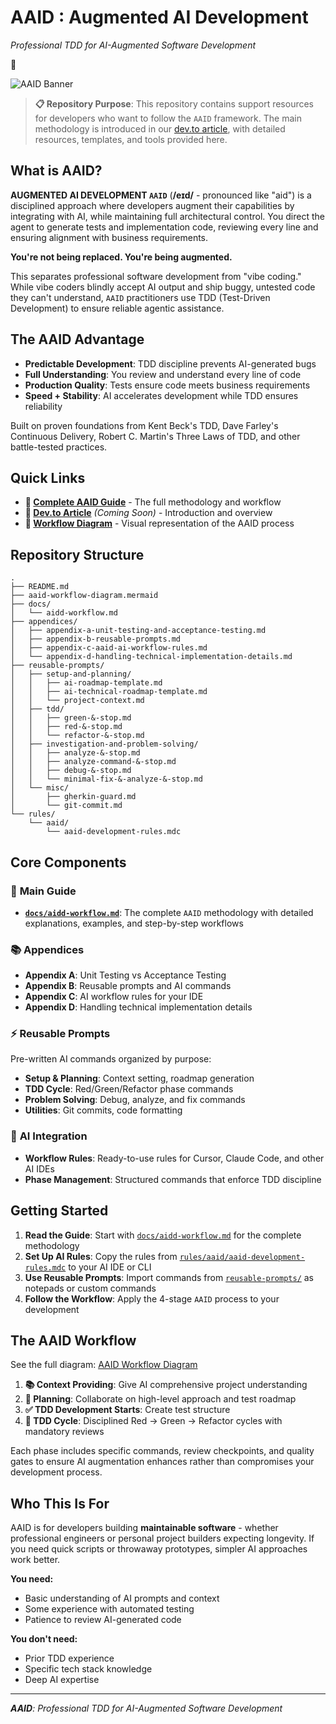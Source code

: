 # AAID : Augmented AI Development

_Professional TDD for AI-Augmented Software Development_

🔻

![AAID Banner](https://media2.dev.to/dynamic/image/width=1000,height=420,fit=cover,gravity=auto,format=auto/https%3A%2F%2Fdev-to-uploads.s3.amazonaws.com%2Fuploads%2Farticles%2Fqgjees84mjbbq1xh083w.jpg)

> **📋 Repository Purpose**: This repository contains support resources for developers who want to follow the `AAID` framework. The main methodology is introduced in our [dev.to article](https://dev.to/placeholder-link), with detailed resources, templates, and tools provided here.

## What is AAID?

**AUGMENTED AI DEVELOPMENT `AAID`** (**/eɪd/** - pronounced like "aid") is a disciplined approach where developers augment their capabilities by integrating with AI, while maintaining full architectural control. You direct the agent to generate tests and implementation code, reviewing every line and ensuring alignment with business requirements.

**You're not being replaced. You're being augmented.**

This separates professional software development from "vibe coding." While vibe coders blindly accept AI output and ship buggy, untested code they can't understand, `AAID` practitioners use TDD (Test-Driven Development) to ensure reliable agentic assistance.

## The AAID Advantage

- **Predictable Development**: TDD discipline prevents AI-generated bugs
- **Full Understanding**: You review and understand every line of code
- **Production Quality**: Tests ensure code meets business requirements
- **Speed + Stability**: AI accelerates development while TDD ensures reliability

Built on proven foundations from Kent Beck's TDD, Dave Farley's Continuous Delivery, Robert C. Martin's Three Laws of TDD, and other battle-tested practices.

## Quick Links

- **📖 [Complete AAID Guide](docs/aidd-workflow.md)** - The full methodology and workflow
- **📝 [Dev.to Article](https://dev.to/placeholder-link)** _(Coming Soon)_ - Introduction and overview
- **🔄 [Workflow Diagram](aaid-workflow-diagram.mermaid)** - Visual representation of the AAID process

## Repository Structure

```
.
├── README.md
├── aaid-workflow-diagram.mermaid
├── docs/
│   └── aidd-workflow.md
├── appendices/
│   ├── appendix-a-unit-testing-and-acceptance-testing.md
│   ├── appendix-b-reusable-prompts.md
│   ├── appendix-c-aaid-ai-workflow-rules.md
│   └── appendix-d-handling-technical-implementation-details.md
├── reusable-prompts/
│   ├── setup-and-planning/
│   │   ├── ai-roadmap-template.md
│   │   ├── ai-technical-roadmap-template.md
│   │   └── project-context.md
│   ├── tdd/
│   │   ├── green-&-stop.md
│   │   ├── red-&-stop.md
│   │   └── refactor-&-stop.md
│   ├── investigation-and-problem-solving/
│   │   ├── analyze-&-stop.md
│   │   ├── analyze-command-&-stop.md
│   │   ├── debug-&-stop.md
│   │   └── minimal-fix-&-analyze-&-stop.md
│   └── misc/
│       ├── gherkin-guard.md
│       └── git-commit.md
└── rules/
    └── aaid/
        └── aaid-development-rules.mdc
```

## Core Components

### 🎯 **Main Guide**

- **[`docs/aidd-workflow.md`](docs/aidd-workflow.md)**: The complete `AAID` methodology with detailed explanations, examples, and step-by-step workflows

### 📚 **Appendices**

- **Appendix A**: Unit Testing vs Acceptance Testing
- **Appendix B**: Reusable prompts and AI commands
- **Appendix C**: AI workflow rules for your IDE
- **Appendix D**: Handling technical implementation details

### ⚡ **Reusable Prompts**

Pre-written AI commands organized by purpose:

- **Setup & Planning**: Context setting, roadmap generation
- **TDD Cycle**: Red/Green/Refactor phase commands
- **Problem Solving**: Debug, analyze, and fix commands
- **Utilities**: Git commits, code formatting

### 🤖 **AI Integration**

- **Workflow Rules**: Ready-to-use rules for Cursor, Claude Code, and other AI IDEs
- **Phase Management**: Structured commands that enforce TDD discipline

## Getting Started

1. **Read the Guide**: Start with [`docs/aidd-workflow.md`](docs/aidd-workflow.md) for the complete methodology
2. **Set Up AI Rules**: Copy the rules from [`rules/aaid/aaid-development-rules.mdc`](rules/aaid/aaid-development-rules.mdc) to your AI IDE or CLI
3. **Use Reusable Prompts**: Import commands from [`reusable-prompts/`](reusable-prompts/) as notepads or custom commands
4. **Follow the Workflow**: Apply the 4-stage `AAID` process to your development

## The AAID Workflow

See the full diagram: [AAID Workflow Diagram](aaid-workflow-diagram.mermaid)

1. **📚 Context Providing**: Give AI comprehensive project understanding
2. **🎯 Planning**: Collaborate on high-level approach and test roadmap
3. **✅ TDD Development Starts**: Create test structure
4. **🔄 TDD Cycle**: Disciplined Red → Green → Refactor cycles with mandatory reviews

Each phase includes specific commands, review checkpoints, and quality gates to ensure AI augmentation enhances rather than compromises your development process.

## Who This Is For

AAID is for developers building **maintainable software** - whether professional engineers or personal project builders expecting longevity. If you need quick scripts or throwaway prototypes, simpler AI approaches work better.

**You need:**

- Basic understanding of AI prompts and context
- Some experience with automated testing
- Patience to review AI-generated code

**You don't need:**

- Prior TDD experience
- Specific tech stack knowledge
- Deep AI expertise

---

_**AAID**: Professional TDD for AI-Augmented Software Development_
